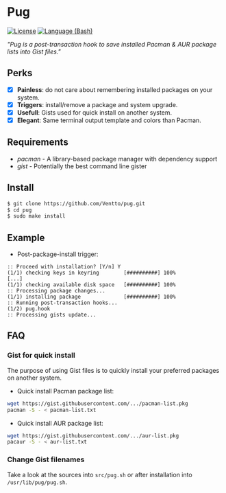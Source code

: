 Pug
===

[![License](https://img.shields.io/badge/license-MIT-blue.svg?style=flat)](https://github.com/Ventto/xpub/blob/master/LICENSE)
[![Language (Bash)](https://img.shields.io/badge/powered_by-Gist-brightgreen.svg)](https://github.com/defunkt/gist)

*"Pug is a post-transaction hook to save installed Pacman & AUR package lists into Gist files."*

## Perks

* [x] **Painless**: do not care about remembering installed packages on your system.
* [x] **Triggers**: install/remove a package and system upgrade.
* [x] **Usefull**: Gists used for quick install on another system.
* [x] **Elegant**: Same terminal output template and colors than Pacman.

## Requirements

* *pacman* - A library-based package manager with dependency support
* *gist* - Potentially the best command line gister

## Install

```bash
$ git clone https://github.com/Ventto/pug.git
$ cd pug
$ sudo make install
```

## Example

* Post-package-install trigger:
```
:: Proceed with installation? [Y/n] Y
(1/1) checking keys in keyring        [##########] 100%
[...]
(1/1) checking available disk space   [##########] 100%
:: Processing package changes...
(1/1) installing package              [##########] 100%
:: Running post-transaction hooks...
(1/2) pug.hook
:: Processing gists update...
```

## FAQ

### Gist for quick install

The purpose of using Gist files is to quickly install your preferred packages on another system.

* Quick install Pacman package list:

```bash
wget https://gist.githubusercontent.com/.../pacman-list.pkg
pacman -S - < pacman-list.txt
```

* Quick install AUR package list:

```bash
wget https://gist.githubusercontent.com/.../aur-list.pkg
pacaur -S - < aur-list.txt
```

### Change Gist filenames

Take a look at the sources into `src/pug.sh` or after installation into `/usr/lib/pug/pug.sh`.

